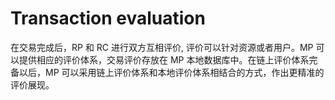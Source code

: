 # Transaction evaluation

在交易完成后，RP 和 RC 进行双方互相评价, 评价可以针对资源或者用户。MP 可以提供相应的评价体系，交易评价存放在 MP 本地数据库中。在链上评价体系完备以后，MP 可以采用链上评价体系和本地评价体系相结合的方式，作出更精准的评价展现。